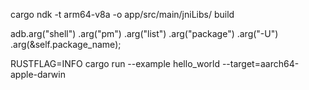 cargo ndk -t arm64-v8a -o app/src/main/jniLibs/ build

 adb.arg("shell")
            .arg("pm")
            .arg("list")
            .arg("package")
            .arg("-U")
            .arg(&self.package_name);



RUSTFLAG=INFO cargo run --example hello_world --target=aarch64-apple-darwin